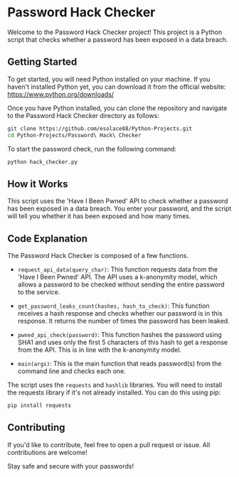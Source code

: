 # Password Hack Checker

Welcome to the Password Hack Checker project! This project is a Python script that checks whether a password has been exposed in a data breach.

## Getting Started

To get started, you will need Python installed on your machine. If you haven't installed Python yet, you can download it from the official website: https://www.python.org/downloads/

Once you have Python installed, you can clone the repository and navigate to the Password Hack Checker directory as follows:

```bash
git clone https://github.com/esolace88/Python-Projects.git
cd Python-Projects/Password\ Hack\ Checker
```

To start the password check, run the following command:

```bash
python hack_checker.py
```

## How it Works

This script uses the 'Have I Been Pwned' API to check whether a password has been exposed in a data breach. You enter your password, and the script will tell you whether it has been exposed and how many times.

## Code Explanation

The Password Hack Checker is composed of a few functions.

- `request_api_data(query_char)`: This function requests data from the 'Have I Been Pwned' API. The API uses a k-anonymity model, which allows a password to be checked without sending the entire password to the service.

- `get_password_leaks_count(hashes, hash_to_check)`: This function receives a hash response and checks whether our password is in this response. It returns the number of times the password has been leaked.

- `pwned_api_check(password)`: This function hashes the password using SHA1 and uses only the first 5 characters of this hash to get a response from the API. This is in line with the k-anonymity model.

- `main(args)`: This is the main function that reads password(s) from the command line and checks each one.

The script uses the `requests` and `hashlib` libraries. You will need to install the requests library if it's not already installed. You can do this using pip:

```bash
pip install requests
```

## Contributing

If you'd like to contribute, feel free to open a pull request or issue. All contributions are welcome!

Stay safe and secure with your passwords!
